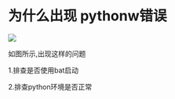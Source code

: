 # 为什么出现 pythonw错误

![](.gitbook/assets/FZCK\`UNIX$1ERX97{1{V6N8.png)

如图所示,出现这样的问题

1.排查是否使用bat启动

2.排查python环境是否正常
